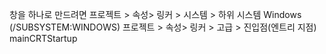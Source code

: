 창을 하나로 만드려면
프로젝트 > 속성> 링커 > 시스템 > 하위 시스템 Windows (/SUBSYSTEM:WINDOWS)
프로젝트 > 속성> 링커 > 고급 > 진입점(엔트리 지점) mainCRTStartup
